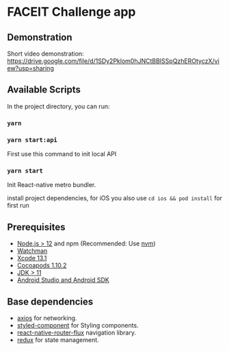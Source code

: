 # FACEIT Challenge app

## Demonstration 

Short video demonstration: https://drive.google.com/file/d/1SDy2Pklom0hJNCtBBISSpQzhEROtyczX/view?usp=sharing


## Available Scripts

In the project directory, you can run:

### `yarn`

### `yarn start:api`
First use this command to init local API

### `yarn start`
Init React-native metro bundler.

install project dependencies, for iOS you also use `cd ios && pod install` for first run

## Prerequisites

- [Node.js > 12](https://nodejs.org) and npm (Recommended: Use [nvm](https://github.com/nvm-sh/nvm))
- [Watchman](https://facebook.github.io/watchman)
- [Xcode 13.1](https://developer.apple.com/xcode)
- [Cocoapods 1.10.2](https://cocoapods.org)
- [JDK > 11](https://www.oracle.com/java/technologies/javase-jdk11-downloads.html)
- [Android Studio and Android SDK](https://developer.android.com/studio)


## Base dependencies

- [axios](https://github.com/axios/axios) for networking.
- [styled-component](https://styled-components.com/) for Styling components.
- [react-native-router-flux](https://www.npmjs.com/package/react-native-router-flux) navigation library.
- [redux](https://redux.js.org/) for state management.
